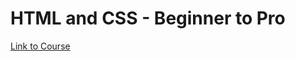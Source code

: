# HTML and CSS - Beginner to Pro
[Link to Course](https://www.youtube.com/watch?v=G3e-cpL7ofc&t=7862s&ab_channel=SuperSimpleDev)

